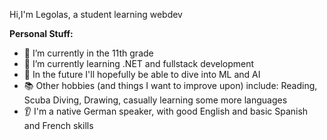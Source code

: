 Hi,I'm Legolas, a student learning webdev

**Personal Stuff:**

- 🔭 I’m currently in the 11th grade
- 🌱 I’m currently learning .NET and fullstack development
- 🌄 In the future I'll hopefully be able to dive into ML and AI
- 📚 Other hobbies (and things I want to improve upon) include: Reading, Scuba Diving, Drawing, casually learning some more languages
- 👂 I'm a native German speaker, with good English and basic Spanish and French skills 
